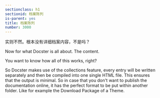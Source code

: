 ```yaml
---
sectionclass: h1
sectionid: 档案陈列
is-parent: yes
title: 档案陈列
number: 3000
---
```

实则不然。根本没有详细档案内容，不是吗？

Now for what Docster is all about. The content.

You want to know how all of this works, right?

So Docster makes use of the collections feature, every entry will be written separately and then be compiled into one single HTML file. This ensures that the output is minimal. So in case that you don't want to publish the documentation online, it has the perfect format to be put within another folder. Like for example the Download Package of a Theme.